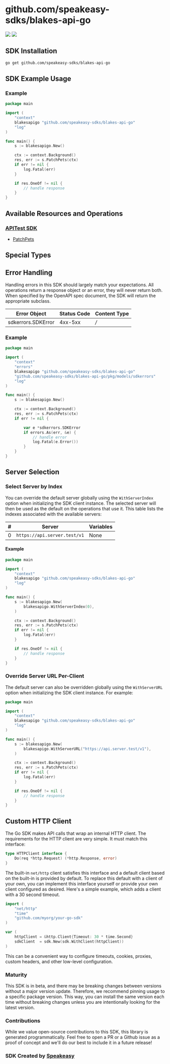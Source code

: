# github.com/speakeasy-sdks/blakes-api-go

<div align="left">
    <a href="https://speakeasyapi.dev/"><img src="https://custom-icon-badges.demolab.com/badge/-Built%20By%20Speakeasy-212015?style=for-the-badge&logoColor=FBE331&logo=speakeasy&labelColor=545454" /></a>
    <a href="https://github.com/speakeasy-sdks/blakes-api-go.git/actions"><img src="https://img.shields.io/github/actions/workflow/status/speakeasy-sdks/bolt-php/speakeasy_sdk_generation.yml?style=for-the-badge" /></a>
    
</div>

<!-- Start SDK Installation [installation] -->
## SDK Installation

```bash
go get github.com/speakeasy-sdks/blakes-api-go
```
<!-- End SDK Installation [installation] -->

<!-- Start SDK Example Usage [usage] -->
## SDK Example Usage

### Example

```go
package main

import (
	"context"
	blakesapigo "github.com/speakeasy-sdks/blakes-api-go"
	"log"
)

func main() {
	s := blakesapigo.New()

	ctx := context.Background()
	res, err := s.PatchPets(ctx)
	if err != nil {
		log.Fatal(err)
	}

	if res.OneOf != nil {
		// handle response
	}
}

```
<!-- End SDK Example Usage [usage] -->

<!-- Start Available Resources and Operations [operations] -->
## Available Resources and Operations

### [APITest SDK](docs/sdks/apitest/README.md)

* [PatchPets](docs/sdks/apitest/README.md#patchpets)
<!-- End Available Resources and Operations [operations] -->







<!-- Start Special Types [types] -->
## Special Types


<!-- End Special Types [types] -->



<!-- Start Error Handling [errors] -->
## Error Handling

Handling errors in this SDK should largely match your expectations.  All operations return a response object or an error, they will never return both.  When specified by the OpenAPI spec document, the SDK will return the appropriate subclass.

| Error Object       | Status Code        | Content Type       |
| ------------------ | ------------------ | ------------------ |
| sdkerrors.SDKError | 4xx-5xx            | */*                |

### Example

```go
package main

import (
	"context"
	"errors"
	blakesapigo "github.com/speakeasy-sdks/blakes-api-go"
	"github.com/speakeasy-sdks/blakes-api-go/pkg/models/sdkerrors"
	"log"
)

func main() {
	s := blakesapigo.New()

	ctx := context.Background()
	res, err := s.PatchPets(ctx)
	if err != nil {

		var e *sdkerrors.SDKError
		if errors.As(err, &e) {
			// handle error
			log.Fatal(e.Error())
		}
	}
}

```
<!-- End Error Handling [errors] -->



<!-- Start Server Selection [server] -->
## Server Selection

### Select Server by Index

You can override the default server globally using the `WithServerIndex` option when initializing the SDK client instance. The selected server will then be used as the default on the operations that use it. This table lists the indexes associated with the available servers:

| # | Server | Variables |
| - | ------ | --------- |
| 0 | `https://api.server.test/v1` | None |

#### Example

```go
package main

import (
	"context"
	blakesapigo "github.com/speakeasy-sdks/blakes-api-go"
	"log"
)

func main() {
	s := blakesapigo.New(
		blakesapigo.WithServerIndex(0),
	)

	ctx := context.Background()
	res, err := s.PatchPets(ctx)
	if err != nil {
		log.Fatal(err)
	}

	if res.OneOf != nil {
		// handle response
	}
}

```


### Override Server URL Per-Client

The default server can also be overridden globally using the `WithServerURL` option when initializing the SDK client instance. For example:
```go
package main

import (
	"context"
	blakesapigo "github.com/speakeasy-sdks/blakes-api-go"
	"log"
)

func main() {
	s := blakesapigo.New(
		blakesapigo.WithServerURL("https://api.server.test/v1"),
	)

	ctx := context.Background()
	res, err := s.PatchPets(ctx)
	if err != nil {
		log.Fatal(err)
	}

	if res.OneOf != nil {
		// handle response
	}
}

```
<!-- End Server Selection [server] -->



<!-- Start Custom HTTP Client [http-client] -->
## Custom HTTP Client

The Go SDK makes API calls that wrap an internal HTTP client. The requirements for the HTTP client are very simple. It must match this interface:

```go
type HTTPClient interface {
	Do(req *http.Request) (*http.Response, error)
}
```

The built-in `net/http` client satisfies this interface and a default client based on the built-in is provided by default. To replace this default with a client of your own, you can implement this interface yourself or provide your own client configured as desired. Here's a simple example, which adds a client with a 30 second timeout.

```go
import (
	"net/http"
	"time"
	"github.com/myorg/your-go-sdk"
)

var (
	httpClient = &http.Client{Timeout: 30 * time.Second}
	sdkClient  = sdk.New(sdk.WithClient(httpClient))
)
```

This can be a convenient way to configure timeouts, cookies, proxies, custom headers, and other low-level configuration.
<!-- End Custom HTTP Client [http-client] -->

<!-- Placeholder for Future Speakeasy SDK Sections -->



### Maturity

This SDK is in beta, and there may be breaking changes between versions without a major version update. Therefore, we recommend pinning usage
to a specific package version. This way, you can install the same version each time without breaking changes unless you are intentionally
looking for the latest version.

### Contributions

While we value open-source contributions to this SDK, this library is generated programmatically.
Feel free to open a PR or a Github issue as a proof of concept and we'll do our best to include it in a future release!

### SDK Created by [Speakeasy](https://docs.speakeasyapi.dev/docs/using-speakeasy/client-sdks)

